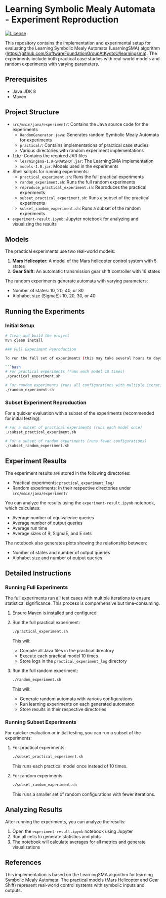 # Learning Symbolic Mealy Automata - Experiment Reproduction

[![License](https://img.shields.io/badge/License-Apache%202.0-blue.svg)](./LICENSE)

This repository contains the implementation and experimental setup for evaluating the Learning Symbolic Mealy Automata (LearningSMA) algorithm (https://github.com/SoftwareFoundationGroupAtKyotoU/learningsma). The experiments include both practical case studies with real-world models and random experiments with varying parameters.

## Prerequisites

- Java JDK 8
- Maven

## Project Structure

- `src/main/java/experiment/`: Contains the Java source code for the experiments
  - `RandomGenerator.java`: Generates random Symbolic Mealy Automata for experiments
  - `practical/`: Contains implementations of practical case studies
  - Various directories with random experiment implementations
- `lib/`: Contains the required JAR files
  - `learningsma-1.0-SNAPSHOT.jar`: The LearningSMA implementation
  - `models-1.0.jar`: Models used in the experiments
- Shell scripts for running experiments:
  - `practical_experiment.sh`: Runs the full practical experiments
  - `random_experiment.sh`: Runs the full random experiments
  - `reproduce_practical_experiment.sh`: Reproduces the practical experiments
  - `subset_practical_experiment.sh`: Runs a subset of the practical experiments
  - `subset_random_experiment.sh`: Runs a subset of the random experiments
- `experiment-result.ipynb`: Jupyter notebook for analyzing and visualizing the results

## Models

The practical experiments use two real-world models:

1. **Mars Helicopter**: A model of the Mars helicopter control system with 5 states
2. **Gear Shift**: An automatic transmission gear shift controller with 16 states

The random experiments generate automata with varying parameters:
- Number of states: 10, 20, 40, or 80
- Alphabet size (SigmaE): 10, 20, 30, or 40

## Running the Experiments

### Initial Setup

```bash
# Clean and build the project
mvn clean install

### Full Experiment Reproduction

To run the full set of experiments (this may take several hours to days depending on your hardware):

```bash
# For practical experiments (runs each model 10 times)
./practical_experiment.sh

# For random experiments (runs all configurations with multiple iterations)
./random_experiment.sh
```

### Subset Experiment Reproduction

For a quicker evaluation with a subset of the experiments (recommended for initial testing):

```bash
# For a subset of practical experiments (runs each model once)
./subset_practical_experiment.sh

# For a subset of random experiments (runs fewer configurations)
./subset_random_experiment.sh
```

## Experiment Results

The experiment results are stored in the following directories:
- Practical experiments: `practical_experiment_log/`
- Random experiments: In their respective directories under `src/main/java/experiment/`

You can analyze the results using the `experiment-result.ipynb` notebook, which calculates:
- Average number of equivalence queries
- Average number of output queries
- Average run time
- Average sizes of R, SigmaE, and E sets

The notebook also generates plots showing the relationship between:
- Number of states and number of output queries
- Alphabet size and number of output queries

## Detailed Instructions

### Running Full Experiments

The full experiments run all test cases with multiple iterations to ensure statistical significance. This process is comprehensive but time-consuming.

1. Ensure Maven is installed and configured
2. Run the full practical experiment:
   ```bash
   ./practical_experiment.sh
   ```
   This will:
   - Compile all Java files in the practical directory
   - Execute each practical model 10 times
   - Store logs in the `practical_experiment_log` directory

3. Run the full random experiment:
   ```bash
   ./random_experiment.sh
   ```
   This will:
   - Generate random automata with various configurations
   - Run learning experiments on each generated automaton
   - Store results in their respective directories

### Running Subset Experiments

For quicker evaluation or initial testing, you can run a subset of the experiments:

1. For practical experiments:
   ```bash
   ./subset_practical_experiment.sh
   ```
   This runs each practical model once instead of 10 times.

2. For random experiments:
   ```bash
   ./subset_random_experiment.sh
   ```
   This runs a smaller set of random configurations with fewer iterations.

## Analyzing Results

After running the experiments, you can analyze the results:

1. Open the `experiment-result.ipynb` notebook using Jupyter
2. Run all cells to generate statistics and plots
3. The notebook will calculate averages for all metrics and generate visualizations

## References

This implementation is based on the LearningSMA algorithm for learning Symbolic Mealy Automata. The practical models (Mars Helicopter and Gear Shift) represent real-world control systems with symbolic inputs and outputs.
